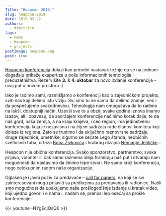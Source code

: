 ```yaml
---
Title: "Heapcon 2019."
slug: heapcon-2019
date: 2019-03-22
authors:
  - dimitrije
tags:
  - news
  - heapcon
  - projects
postImage: heapcon.png
post: true
---
```


[Heapcon konferencija](https://heapcon.io) dolazi kao prirodni nastavak težnje da se na jednom događaju prikaže ekspertiza u polju informacionih tehnologija i preduzetništva. Rezervišite **3.** & **4. oktobar** za novo izdanje konferencije - ovaj put u novom prostoru :)

<!--more-->

Iako je radimo sami, razmišljamo o konferenciji kao o zajedničkom projektu, _svih_ nas koji delimo istu viziju. Svi smo tu ne samo da delimo znanje, već i da pospešujemo svakodnevicu. Tehnologija nam omogućava da to radimo na lakši, dostupniji način. Uzevši sve to u obzir, svake godine iznova imamo izazov, ali i obavezu, da sadržajem konferencije načinimo korak dalje; te da naš grad, naša zemlja, a na kraju krajeva, i ceo region, ima jedinstvenu konferenciju koja je nezavisna i na čijem sadržaju rade članovi komiteta koji dolaze iz regiona. Zato se trudimo i da uključimo raznovrsne sadržaje, druge zajednice, umetnike; sigurno se sećate Lego štanda, neobičnih svetlosnih tuba, crteža [Boba Živkovića](http://bobzivkovic.com) i hrabrog dizajna [Nemanje Jehličke](https://medium.com/voxxed-days-belgrade-2017/voxxed-days-belgrade-new-visual-identity-4058b431dd72)...

Heapcon nije obična konferencija. Svako sponzorstvo, partnerstvo; svaka prijava, volonter ili čak samo razmena ideja formiraju naš put i otvaraju nam mogućnosti da nastavimo da činimo lepe stvari. Ne samo kroz konferenciju, nego celokupnim radom naše organizacije.

Oglašen je i javni poziv za predavače – [​call for papers](https://heapcon.io/call-for-papers/)​, na koji se svi zainteresovani mogu prijaviti sa predlozima za predavanja ili radionice. Našli smo mogućnost da upakujemo naše prošlogodišnje izdanje u kratak video, koji ujedno govori i o nama i, nadam se, prenosi lep osećaj sa prošle konferencije:

{{< youtube -NYgEcjQsQ0 >}}
